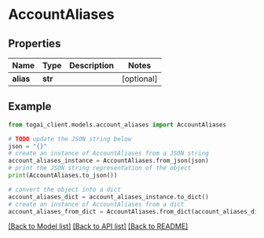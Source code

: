 # AccountAliases


## Properties

Name | Type | Description | Notes
------------ | ------------- | ------------- | -------------
**alias** | **str** |  | [optional] 

## Example

```python
from togai_client.models.account_aliases import AccountAliases

# TODO update the JSON string below
json = "{}"
# create an instance of AccountAliases from a JSON string
account_aliases_instance = AccountAliases.from_json(json)
# print the JSON string representation of the object
print(AccountAliases.to_json())

# convert the object into a dict
account_aliases_dict = account_aliases_instance.to_dict()
# create an instance of AccountAliases from a dict
account_aliases_from_dict = AccountAliases.from_dict(account_aliases_dict)
```
[[Back to Model list]](../README.md#documentation-for-models) [[Back to API list]](../README.md#documentation-for-api-endpoints) [[Back to README]](../README.md)


